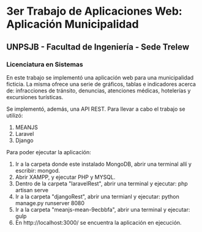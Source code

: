 # 3er Trabajo de Aplicaciones Web: Aplicación Municipalidad
## UNPSJB - Facultad de Ingeniería - Sede Trelew 
### Licenciatura en Sistemas

En este trabajo se implementó una aplicación web para una municipalidad ficticia. La misma ofrece una serie de gráficos, tablas e indicadores acerca de: infracciones de tránsito, denuncias, atenciones médicas, hotelerías y excursiones turísticas.

Se implementó, además, una API REST. 
Para llevar a cabo el trabajo se utilizó:
1. MEANJS
2. Laravel
3. Django

Para poder ejecutar la aplicación:
1. Ir a la carpeta donde este instalado MongoDB, abrir una terminal allí y escribir: mongod.
2. Abrir XAMPP, y ejecutar PHP y MYSQL.
3. Dentro de la carpeta "laravelRest", abrir una terminal y ejecutar: php artisan serve
4. Ir a la carpeta "djangoRest", abrir una termianl y ejecutar: python manage.py runserver 8080
5. Ir a la carpeta "meanjs-mean-9ecbbfa", abrir una terminal y ejecutar: gulp
6. En http://localhost:3000/ se encuentra la aplicación en ejecución.

